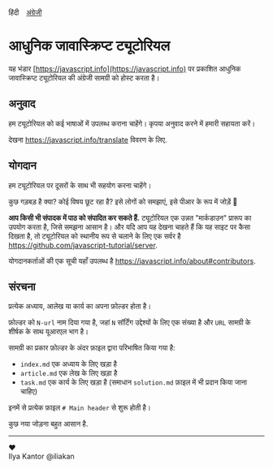 हिंदी &ensp; [अंग्रेजी](README.md)

# आधुनिक जावास्क्रिप्ट ट्यूटोरियल

यह भंडार [https://javascript.info](https://javascript.info) पर प्रकाशित आधुनिक जावास्क्रिप्ट ट्यूटोरियल की अंग्रेजी सामग्री को होस्ट करता है।

## अनुवाद

हम ट्यूटोरियल को कई भाषाओं में उपलब्ध कराना चाहेंगे। कृपया अनुवाद करने में हमारी सहायता करें।

देखना <https://javascript.info/translate> विवरण के लिए.

## योगदान

हम ट्यूटोरियल पर दूसरों के साथ भी सहयोग करना चाहेंगे।

कुछ गड़बड़ है क्या? कोई विषय छूट रहा है? इसे लोगों को समझाएं, इसे पीआर के रूप में जोड़ें 👏

**आप किसी भी संपादक में पाठ को संपादित कर सकते हैं.** ट्यूटोरियल एक उन्नत "मार्कडाउन" प्रारूप का उपयोग करता है, जिसे समझना आसान है। और यदि आप यह देखना चाहते हैं कि यह साइट पर कैसा दिखता है, तो ट्यूटोरियल को स्थानीय रूप से चलाने के लिए एक सर्वर है <https://github.com/javascript-tutorial/server>.

योगदानकर्ताओं की एक सूची यहाँ उपलब्ध है <https://javascript.info/about#contributors>.

## संरचना

प्रत्येक अध्याय, आलेख या कार्य का अपना फ़ोल्डर होता है।

फ़ोल्डर को `N-url` नाम दिया गया है, जहां `N` सॉर्टिंग उद्देश्यों के लिए एक संख्या है और `URL` सामग्री के शीर्षक के साथ यूआरएल भाग है।

सामग्री का प्रकार फ़ोल्डर के अंदर फ़ाइल द्वारा परिभाषित किया गया है:

  - `index.md` एक अध्याय के लिए खड़ा है
  - `article.md` एक लेख के लिए खड़ा है
  - `task.md` एक कार्य के लिए खड़ा है (समाधान `solution.md` फ़ाइल में भी प्रदान किया जाना चाहिए)
    
इनमें से प्रत्येक फ़ाइल `# Main header` से शुरू होती है।

कुछ नया जोड़ना बहुत आसान है.

---  
♥  
Ilya Kantor @iliakan
